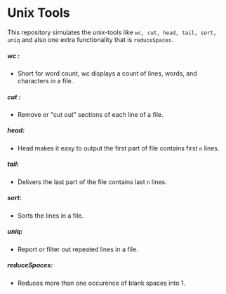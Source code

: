 Unix Tools
====================
This repository simulates the unix-tools like `wc, cut, head, tail, sort, uniq` and also one extra functionality that is `reduceSpaces`.

##### wc :
* Short for word count, wc displays a count of lines, words, and characters in a file.

##### cut :
* Remove or "cut out" sections of each line of a file.

##### head:
* Head makes it easy to output the first part of file contains first `n` lines.

##### tail:
* Delivers the last part of the file contains last `n` lines.

##### sort:
* Sorts the lines in a file.

##### uniq:
* Report or filter out repeated lines in a file.

##### reduceSpaces:
* Reduces more than one occurence of blank spaces into 1.

